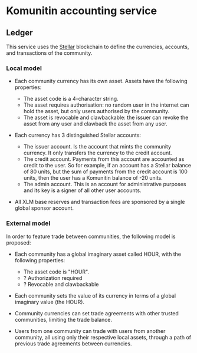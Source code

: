 # Komunitin accounting service

## Ledger
This service uses the [Stellar](https://stellar.org) blockchain to define the currencies, accounts, and transactions of the community.

### Local model
 - Each community currency has its own asset. Assets have the following properties:
   - The asset code is a 4-character string.
   - The asset requires authorisation: no random user in the internet can hold the asset, but only users authorised by the community.
   - The asset is revocable and clawbackable: the issuer can revoke the asset from any user and clawback the asset from any user.

 - Each currency has 3 distinguished Stellar accounts:
   - The issuer account. Is the account that mints the community currency. It only transfers the currency to the credit account.
   - The credit account. Payments from this account are accounted as credit to the user. So for example, if an account has a Stellar balance of 80 units, but the sum of payments from the credit account is 100 units, then the user has a Komunitin balance of -20 units.
   - The admin account. This is an account for administrative purposes and its key is a signer of all other user accounts.

- All XLM base reserves and transaction fees are sponsored by a single global sponsor account.

### External model
In order to feature trade between communities, the following model is proposed:
  - Each community has a global imaginary asset called HOUR, with the following properties:
    - The asset code is "HOUR".
    - ? Authorization required
    - ? Revocable and clawbackable
  


 - Each community sets the value of its currency in terms of a global imaginary value (the HOUR).
 - Community currencies can set trade agreements with other trusted communities, limiting the trade balance.
 - Users from one community can trade with users from another community, all using only their respective local assets, through a path of previous trade agreements between currencies.